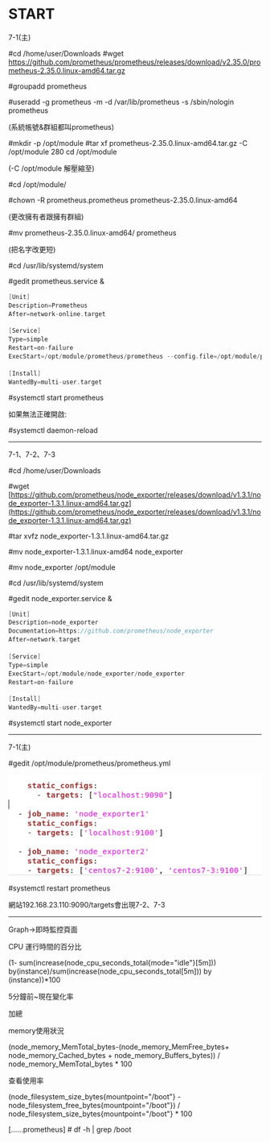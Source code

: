 # START

7-1(主)

#cd /home/user/Downloads
#wget https://github.com/prometheus/prometheus/releases/download/v2.35.0/prometheus-2.35.0.linux-amd64.tar.gz

#groupadd prometheus

#useradd -g prometheus -m -d /var/lib/prometheus -s /sbin/nologin prometheus

(系統帳號&群組都叫prometheus)

#mkdir -p /opt/module
#tar xf prometheus-2.35.0.linux-amd64.tar.gz -C /opt/module
  280  cd /opt/module

(-C /opt/module 解壓縮至)

#cd /opt/module/

#chown -R prometheus.prometheus prometheus-2.35.0.linux-amd64

(更改擁有者跟擁有群組)

#mv prometheus-2.35.0.linux-amd64/ prometheus

(把名字改更短)

#cd /usr/lib/systemd/system

#gedit prometheus.service &

```c
[Unit]
Description=Prometheus
After=network-online.target

[Service]
Type=simple
Restart=on-failure
ExecStart=/opt/module/prometheus/prometheus --config.file=/opt/module/prometheus/prometheus.yml --storage.tsdb.path=/opt/module/prometheus/data --storage.tsdb.retention=30d --web.enable-lifecycle --log.level=debug

[Install]
WantedBy=multi-user.target
```

#systemctl start prometheus

如果無法正確開啟:

#systemctl daemon-reload

---

7-1、7-2、7-3

#cd /home/user/Downloads

#wget [https://github.com/prometheus/node_exporter/releases/download/v1.3.1/node_exporter-1.3.1.linux-amd64.tar.gz](https://github.com/prometheus/node_exporter/releases/download/v1.3.1/node_exporter-1.3.1.linux-amd64.tar.gz)

#tar xvfz node_exporter-1.3.1.linux-amd64.tar.gz

#mv node_exporter-1.3.1.linux-amd64 node_exporter

#mv node_exporter /opt/module

#cd /usr/lib/systemd/system

#gedit node_exporter.service &

```c
[Unit]
Description=node_exporter
Documentation=https://github.com/prometheus/node_exporter
After=network.target
 
[Service]
Type=simple
ExecStart=/opt/module/node_exporter/node_exporter
Restart=on-failure

[Install]
WantedBy=multi-user.target
```

#systemctl start node_exporter

---

7-1(主)

#gedit /opt/module/prometheus/prometheus.yml

![Untitled](START%20b479e161ac51438a80458e1c0b5069b2/Untitled.png)

#systemctl restart prometheus

網站192.168.23.110:9090/targets會出現7-2、7-3

---

Graph→即時監控頁面

CPU 運行時間的百分比

(1- sum(increase(node_cpu_seconds_total{mode="idle"}[5m])) by(instance)/sum(increase(node_cpu_seconds_total[5m])) by (instance))*100

5分鐘前~現在變化率

加總

memory使用狀況

(node_memory_MemTotal_bytes-(node_memory_MemFree_bytes+ node_memory_Cached_bytes + node_memory_Buffers_bytes)) / node_memory_MemTotal_bytes * 100

查看使用率

(node_filesystem_size_bytes{mountpoint="/boot"} - node_filesystem_free_bytes{mountpoint="/boot"}) / node_filesystem_size_bytes{mountpoint="/boot"} * 100

[……prometheus] # df -h | grep /boot